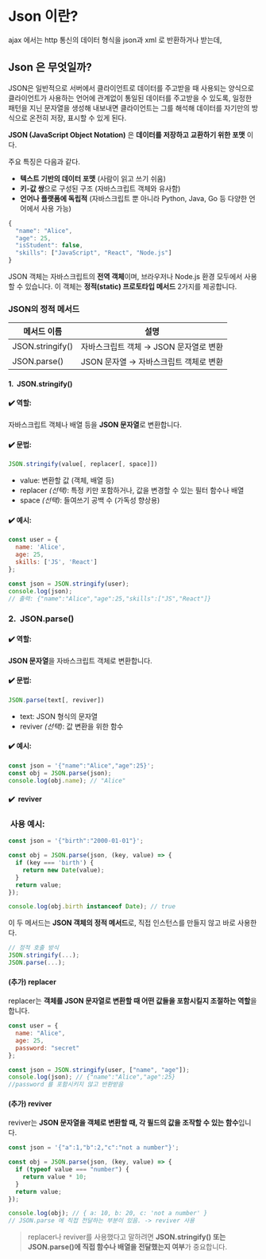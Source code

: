 # Json 이란?
ajax 에서는 http 통신의 데이터 형식을 json과 xml 로 반환하거나 받는데, 
## Json 은 무엇일까? 
JSON은 일반적으로 서버에서 클라이언트로 데이터를 주고받을 때 사용되는 양식으로
클라이언트가 사용하는 언어에 관계없이 통일된 데이터를 주고받을 수 있도록, 일정한 패턴을 지닌 문자열을 생성해 내보내면 클라이언트는 그를 해석해 데이터를 자기만의 방식으로 온전히 저장, 표시할 수 있게 된다.

**JSON (JavaScript Object Notation)** 은 **데이터를 저장하고 교환하기 위한 포맷** 이다.

주요 특징은 다음과 같다.
- **텍스트 기반의 데이터 포맷** (사람이 읽고 쓰기 쉬움)
- **키-값 쌍**으로 구성된 구조 (자바스크립트 객체와 유사함)
- **언어나 플랫폼에 독립적** (자바스크립트 뿐 아니라 Python, Java, Go 등 다양한 언어에서 사용 가능)

```javascript 
{
  "name": "Alice",
  "age": 25,
  "isStudent": false,
  "skills": ["JavaScript", "React", "Node.js"]
}
```


JSON 객체는 자바스크립트의 **전역 객체**이며, 브라우저나 Node.js 환경 모두에서 사용할 수 있습니다.
이 객체는 **정적(static) 프로토타입 메서드** 2가지를 제공합니다.
### **JSON의 정적 메서드**

| **메서드 이름**       | **설명**                   |
| ---------------- | ------------------------ |
| JSON.stringify() | 자바스크립트 객체 → JSON 문자열로 변환 |
| JSON.parse()     | JSON 문자열 → 자바스크립트 객체로 변환 |
#### **1.**  **JSON.stringify()**
#### **✔️ 역할:**
자바스크립트 객체나 배열 등을 **JSON 문자열**로 변환합니다.
#### **✔️ 문법:**
```javascript
JSON.stringify(value[, replacer[, space]])
```
- value: 변환할 값 (객체, 배열 등)
- replacer _(선택)_: 특정 키만 포함하거나, 값을 변경할 수 있는 필터 함수나 배열
- space _(선택)_: 들여쓰기 공백 수 (가독성 향상용)
#### **✔️ 예시:**
```javascript
const user = {
  name: 'Alice',
  age: 25,
  skills: ['JS', 'React']
};

const json = JSON.stringify(user);
console.log(json);
// 출력: {"name":"Alice","age":25,"skills":["JS","React"]}
```
### **2.**  **JSON.parse()**
#### **✔️ 역할:** 
**JSON 문자열**을 자바스크립트 객체로 변환합니다.
#### **✔️ 문법:**
```javascript
JSON.parse(text[, reviver])
```

- text: JSON 형식의 문자열
- reviver _(선택)_: 값 변환을 위한 함수
#### **✔️ 예시:**
```javascript
const json = '{"name":"Alice","age":25}';
const obj = JSON.parse(json);
console.log(obj.name); // "Alice"
```
#### **✔️**  **reviver**
###  **사용 예시:**
```javascript
const json = '{"birth":"2000-01-01"}';

const obj = JSON.parse(json, (key, value) => {
  if (key === 'birth') {
    return new Date(value);
  }
  return value;
});

console.log(obj.birth instanceof Date); // true
```


이 두 메서드는 **JSON 객체의 정적 메서드**로, 직접 인스턴스를 만들지 않고 바로 사용한다.
```javascript
// 정적 호출 방식
JSON.stringify(...);
JSON.parse(...);
```

#### (추가) replacer
replacer는 **객체를 JSON 문자열로 변환할 때 어떤 값들을 포함시킬지 조절하는 역할**을 합니다.
```javascript
const user = {
  name: "Alice",
  age: 25,
  password: "secret"
};

const json = JSON.stringify(user, ["name", "age"]);
console.log(json); // {"name":"Alice","age":25}
//password 를 포함시키지 않고 반환받음
```

#### (추가) reviver
reviver는 **JSON 문자열을 객체로 변환할 때, 각 필드의 값을 조작할 수 있는 함수**입니다.
```javascript
const json = '{"a":1,"b":2,"c":"not a number"}';

const obj = JSON.parse(json, (key, value) => {
  if (typeof value === "number") {
    return value * 10;
  }
  return value;
});

console.log(obj); // { a: 10, b: 20, c: 'not a number' }
// JSON.parse 에 직접 전달하는 부분이 있음. -> reviver 사용
```


> replacer나 reviver를 사용했다고 말하려면 **JSON.stringify() 또는 JSON.parse()에 직접 함수나 배열을 전달했는지 여부**가 중요합니다.